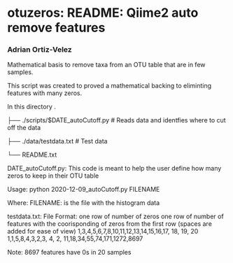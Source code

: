 # otuzeros: README: Qiime2 auto remove features 
### Adrian Ortiz-Velez


Mathematical basis to remove taxa from an OTU table that are in few samples. 

This script was created to proved a mathematical backing to eliminting features with many 
zeros.

In this directory 
.

├── ./scripts/$DATE_autoCutoff.py      # Reads data and identfies where to cut off the data

├── ./data/testdata.txt            # Test data

└── README.txt


DATE_autoCutoff.py: This code is meant to help the user define how many zeros to keep in their OTU table 

Usage:
		python 2020-12-09_autoCutoff.py FILENAME

Where:
  FILENAME: is the file with the histogram data
			               
testdata.txt: File Format: one row of number of zeros 
			   one row of number of features with the coorisponding 
			       of zeros from the first row
                                    (spaces are added for ease of view) 
	                1,3,4,5,6,7,8,10,11,12,13,14,15,16,17, 18,  19,  20
	                1,1,5,8,4,3,2,3, 4, 2, 11,18,34,55,74,171,1272,8697

Note: 8697 features have 0s in 20 samples
